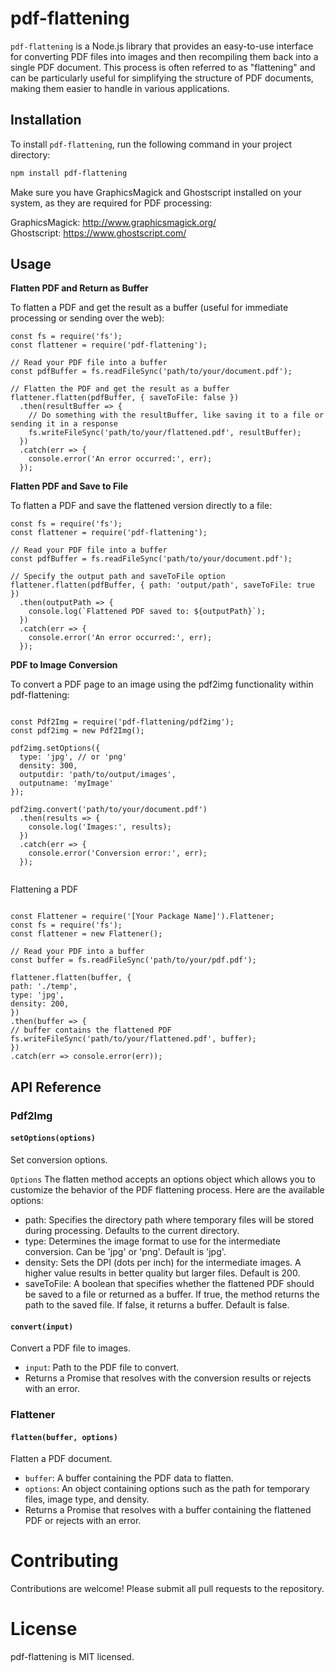 # pdf-flattening

`pdf-flattening` is a Node.js library that provides an easy-to-use interface for converting PDF files into images and then recompiling them back into a single PDF document. This process is often referred to as "flattening" and can be particularly useful for simplifying the structure of PDF documents, making them easier to handle in various applications.

## Installation

To install `pdf-flattening`, run the following command in your project directory:

```bash
npm install pdf-flattening
```

Make sure you have GraphicsMagick and Ghostscript installed on your system, as they are required for PDF processing:

GraphicsMagick: http://www.graphicsmagick.org/ </br>
Ghostscript: https://www.ghostscript.com/

## Usage

**Flatten PDF and Return as Buffer**</br>

To flatten a PDF and get the result as a buffer (useful for immediate processing or sending over the web):

```
const fs = require('fs');
const flattener = require('pdf-flattening');

// Read your PDF file into a buffer
const pdfBuffer = fs.readFileSync('path/to/your/document.pdf');

// Flatten the PDF and get the result as a buffer
flattener.flatten(pdfBuffer, { saveToFile: false })
  .then(resultBuffer => {
    // Do something with the resultBuffer, like saving it to a file or sending it in a response
    fs.writeFileSync('path/to/your/flattened.pdf', resultBuffer);
  })
  .catch(err => {
    console.error('An error occurred:', err);
  });

```

**Flatten PDF and Save to File**</br>

To flatten a PDF and save the flattened version directly to a file:

```
const fs = require('fs');
const flattener = require('pdf-flattening');

// Read your PDF file into a buffer
const pdfBuffer = fs.readFileSync('path/to/your/document.pdf');

// Specify the output path and saveToFile option
flattener.flatten(pdfBuffer, { path: 'output/path', saveToFile: true })
  .then(outputPath => {
    console.log(`Flattened PDF saved to: ${outputPath}`);
  })
  .catch(err => {
    console.error('An error occurred:', err);
  });

```

**PDF to Image Conversion**</br>

To convert a PDF page to an image using the pdf2img functionality within pdf-flattening:

```

const Pdf2Img = require('pdf-flattening/pdf2img');
const pdf2img = new Pdf2Img();

pdf2img.setOptions({
  type: 'jpg', // or 'png'
  density: 300,
  outputdir: 'path/to/output/images',
  outputname: 'myImage'
});

pdf2img.convert('path/to/your/document.pdf')
  .then(results => {
    console.log('Images:', results);
  })
  .catch(err => {
    console.error('Conversion error:', err);
  });


```

Flattening a PDF

```

const Flattener = require('[Your Package Name]').Flattener;
const fs = require('fs');
const flattener = new Flattener();

// Read your PDF into a buffer
const buffer = fs.readFileSync('path/to/your/pdf.pdf');

flattener.flatten(buffer, {
path: './temp',
type: 'jpg',
density: 200,
})
.then(buffer => {
// buffer contains the flattened PDF
fs.writeFileSync('path/to/your/flattened.pdf', buffer);
})
.catch(err => console.error(err));

```

## API Reference

### Pdf2Img

#### `setOptions(options)`

Set conversion options.

`Options`
The flatten method accepts an options object which allows you to customize the behavior of the PDF flattening process. Here are the available options:

- path: Specifies the directory path where temporary files will be stored during processing. Defaults to the current directory.
- type: Determines the image format to use for the intermediate conversion. Can be 'jpg' or 'png'. Default is 'jpg'.
- density: Sets the DPI (dots per inch) for the intermediate images. A higher value results in better quality but larger files. Default is 200.
- saveToFile: A boolean that specifies whether the flattened PDF should be saved to a file or returned as a buffer. If true, the method returns the path to the saved file. If false, it returns a buffer. Default is false.

#### `convert(input)`

Convert a PDF file to images.

- `input`: Path to the PDF file to convert.
- Returns a Promise that resolves with the conversion results or rejects with an error.

### Flattener

#### `flatten(buffer, options)`

Flatten a PDF document.

- `buffer`: A buffer containing the PDF data to flatten.
- `options`: An object containing options such as the path for temporary files, image type, and density.
- Returns a Promise that resolves with a buffer containing the flattened PDF or rejects with an error.

# Contributing

Contributions are welcome! Please submit all pull requests to the repository.

# License

pdf-flattening is MIT licensed.
